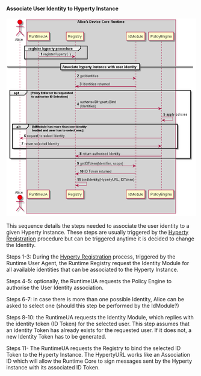 #### Associate User Identity to Hyperty Instance

![Figure @runtime-ident-man-user-to-hyperty-binding-scheme: Associate User Identity to Hyperty Instance](user-to-hyperty-binding-scheme.png)

This sequence details the steps needed to associate the user identity to a given Hyperty instance. These steps are usually triggered by the [Hyperty Registration](../basics/register-hyperty.md) procedure but can be triggered anytime it is decided to change the Identity.

Steps 1-3: During the [Hyperty Registration](../basics/register-hyperty.md) process, triggered by the Runtime User Agent, the Runtime Registry request the Identity Module for all available identities that can be associated to the Hyperty Instance.

Steps 4-5: optionally, the RuntimeUA requests the Policy Engine to authorise the User Identity association.

Steps 6-7: in case there is more than one possible Identity, Alice can be asked to select one (should this step be performed by the IdModule?)

Steps 8-10: the RuntimeUA requests the Identity Module, which replies with the identity token (ID Token) for the selected user. This step assumes that an identity Token has already exists for the requested user. If it does not, a new Identity Token has to be generated.

Steps 11- The RuntimeUA requests the Registry to bind the selected ID Token to the Hyperty Instance. The HypertyURL works like an Association ID which will allow the Runtime Core to sign messages sent by the Hyperty instance with its associated ID Token.
